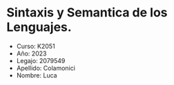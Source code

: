 # Sintaxis y Semantica de los Lenguajes.

* Curso: K2051
* Año: 2023
* Legajo: 2079549
* Apellido: Colamonici
* Nombre: Luca
